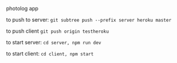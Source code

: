 photolog app

to push to server:
`git subtree push --prefix server heroku master`

to push client
`git push origin testheroku`

to start server:
`cd server, npm run dev`

to start client:
`cd client, npm start`

